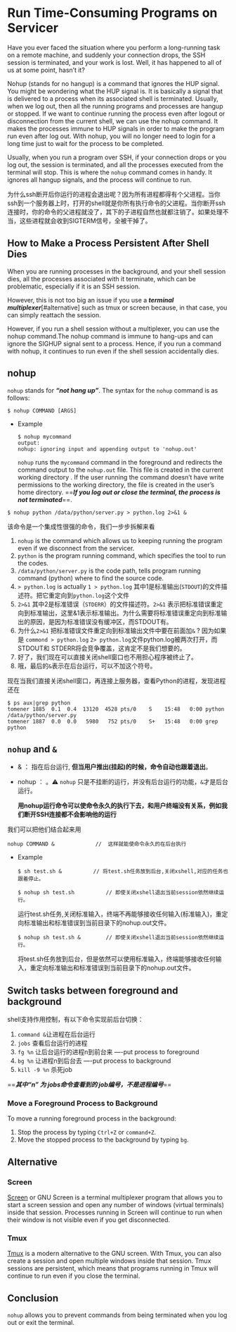 # Run Time-Consuming Programs on Servicer

Have you ever faced the situation where you perform a long-running task on a remote machine, and suddenly your connection drops, the SSH session is terminated, and your work is lost. Well, it has happened to all of us at some point, hasn’t it?

Nohup (stands for no hangup) is a command that ignores the HUP signal. You might be wondering what the HUP signal is. It is basically a signal that is delivered to a process when its associated shell is terminated. Usually, when we log out, then all the running programs and processes are hangup or stopped. If we want to continue running the process even after logout or disconnection from the current shell, we can use the nohup command. It makes the processes immune to HUP signals in order to make the program run even after log out. With nohup, you will no longer need to login for a long time just to wait for the process to be completed.

Usually, when you run a program over SSH, if your connection drops or you log out, the session is terminated, and all the processes executed from the terminal will stop. This is where the `nohup` command comes in handy. It ignores all hangup signals, and the process will continue to run.

为什么ssh断开后你运行的进程会退出呢？因为所有进程都得有个父进程。当你ssh到一个服务器上时，打开的shell就是你所有执行命令的父进程。当你断开ssh连接时，你的命令的父进程就没了，其下的子进程自然也就都注销了。如果处理不当，这些进程就会收到SIGTERM信号，全被干掉了。


## How to Make a Process Persistent After Shell Dies

When you are running processes in the background, and your shell session dies, all the processes associated with it terminate, which can be problematic, especially if it is an SSH session.

However, this is not too big an issue if you use a ***terminal multiplexer***[#alternative] such as tmux or screen because, in that case, you can simply reattach the session.

However, if you run a shell session without a multiplexer, you can use the nohup command.The nohup command is immune to hang-ups and can ignore the SIGHUP signal sent to a process. Hence, if you run a command with nohup, it continues to run even if the shell session accidentally dies.

## nohup

`nohup` stands for ***“not hang up”***. The syntax for the `nohup` command is as follows:

```
$ nohup COMMAND [ARGS]
```

- Example
    
    ```
    $ nohup mycommand
    output:
    nohup: ignoring input and appending output to 'nohup.out'
    ```
    
    `nohup` runs the `mycommand` command in the foreground and redirects the command output to the `nohup.out` file. This file is created in the current working directory . If the user running the command doesn’t have write permissions to the working directory, the file is created in the user’s home directory. ==***If you log out or close the terminal, the process is not terminated***==.
    

```
$ nohup python /data/python/server.py > python.log 2>&1 &
```

该命令是一个集成性很强的命令，我们一步步拆解来看

1. `nohup` is the command which allows us to keeping running the program even if we disconnect from the servicer.
2. `python` is the program running command, which specifies the tool to run the codes.
3. `/data/python/server.py` is the code path, tells program running command (python) where to find the source code.
4. `> python.log` is actually `1 > python.log` 其中1是标准输出(`STDOUT`)的文件描述符。把它重定向到`python.log`这个文件
5. `2>&1` 其中2是标准错误（`STDERR`）的文件描述符。`2>&1` 表示把标准错误重定向到标准输出，这里&1表示标准输出。为什么需要将标准错误重定向到标准输出的原因，是因为标准错误没有缓冲区，而STDOUT有。
6. 为什么`2>&1` 把标准错误文件重定向到标准输出文件中要在前面加`&` ? 因为如果是 `commond > python.log` `2> python.log`文件python.log被两次打开，而STDOUT和 STDERR将会竞争覆盖，这肯定不是我们想要的。
7. 好了，我们现在可以直接关闭shell窗口也不用担心程序被终止了。
8. 哦，最后的`&`表示在后台运行，可以不加这个符号。

现在当我们直接关闭shell窗口，再连接上服务器，查看Python的进程，发现进程还在

```
$ ps aux|grep python
tomener 1885  0.1  0.4  13120  4528 pts/0    S    15:48   0:00 python /data/python/server.py
tomener 1887  0.0  0.0   5980   752 pts/0    S+   15:48   0:00 grep python
```

## `nohup` and `&`

- & ： 指在后台运行, **但当用户推出(挂起)的时候，命令自动也跟着退出**。
- nohup ： 。⚠️ `nohup` 只是不挂断的运行，并没有后台运行的功能，`&`才是后台运行。
    
    **用nohup运行命令可以使命令永久的执行下去，和用户终端没有关系，例如我们断开SSH连接都不会影响他的运行**
    

我们可以把他们结合起来用

```
nohup COMMAND &             //  这样就能使命令永久的在后台执行
```

- Example
    
    ```
    $ sh test.sh &          // 将test.sh任务放到后台,关闭xshell,对应的任务也跟着停止。
    ```
    
    ```
    $ nohup sh test.sh          // 即使关闭xshell退出当前session依然继续运行。
    ```
    
    运行test.sh任务,关闭标准输入，终端不再能够接收任何输入(标准输入)，重定向标准输出和标准错误到当前目录下的nohup.out文件。
    
    ```
    $ nohup sh test.sh &        // 即使关闭xshell退出当前session依然继续运行。
    ```
    
    将test.sh任务放到后台，但是依然可以使用标准输入，终端能够接收任何输入，重定向标准输出和标准错误到当前目录下的nohup.out文件。
    

## Switch tasks between foreground and background

shell支持作用控制，有以下命令实现前后台切换：

1. `command &`让进程在后台运行
2. `jobs` 查看后台运行的进程
3. `fg %n` 让后台运行的进程n到前台来 —-put process to foreground
4. `bg %n` 让进程n到后台去 —-put process to background
5. `kill -9 %n` 杀死job

==***其中“n” 为 jobs命令查看到的 job编号，不是进程编号***==

### Move a Foreground Process to Background

To move a running foreground process in the background:

1. Stop the process by typing `Ctrl+Z` or `command+Z`.
2. Move the stopped process to the background by typing `bg`.

## Alternative

### Screen

[Screen](https://linuxize.com/post/how-to-use-linux-screen/) or GNU Screen is a terminal multiplexer program that allows you to start a screen session and open any number of windows (virtual terminals) inside that session. Processes running in Screen will continue to run when their window is not visible even if you get disconnected.

### Tmux

[Tmux](https://linuxize.com/post/getting-started-with-tmux/) is a modern alternative to the GNU screen. With Tmux, you can also create a session and open multiple windows inside that session. Tmux sessions are persistent, which means that programs running in Tmux will continue to run even if you close the terminal.

## Conclusion

`nohup` allows you to prevent commands from being terminated when you log out or exit the terminal.
